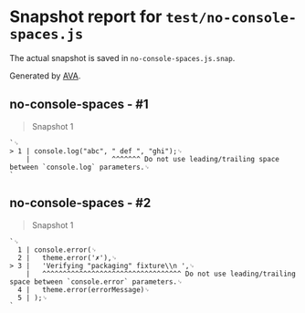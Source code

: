 # Snapshot report for `test/no-console-spaces.js`

The actual snapshot is saved in `no-console-spaces.js.snap`.

Generated by [AVA](https://avajs.dev).

## no-console-spaces - #1

> Snapshot 1

    `␊
    > 1 | console.log("abc", " def ", "ghi");␊
        |                    ^^^^^^^ Do not use leading/trailing space between `console.log` parameters.␊
    `

## no-console-spaces - #2

> Snapshot 1

    `␊
      1 | console.error(␊
      2 | 	theme.error('✗'),␊
    > 3 | 	'Verifying "packaging" fixture\\n ',␊
        | 	^^^^^^^^^^^^^^^^^^^^^^^^^^^^^^^^^^ Do not use leading/trailing space between `console.error` parameters.␊
      4 | 	theme.error(errorMessage)␊
      5 | );␊
    `

